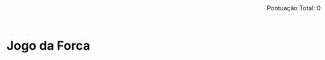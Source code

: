 <!DOCTYPE html>
<html lang="en">
<head>
  <meta charset="UTF-8">
  <meta name="viewport" content="width=device-width, initial-scale=1.0">
  <title>Jogo da Forca</title>
  <style>
    #word-container {
      display: flex;
      justify-content: center;
      margin-top: 20px;
      font-size: 24px;
    }

    #hint {
      margin-top: 20px;
    }

    #score {
      position: absolute;
      top: 10px;
      right: 10px;
    }

    #guesses-container {
      margin-top: 10px;
    }

    #keyboard {
      display: grid;
      grid-template-columns: repeat(8, 1fr);
      gap: 5px;
      margin-top: 20px;
    }

    button {
      padding: 10px;
      font-size: 16px;
      cursor: pointer;
    }
  </style>
</head>
<body>
  <h1>Jogo da Forca</h1>

  <div id="score">Pontuação Total: 0</div>
  <div id="word-container"></div>
  <div id="hint"></div>
  <div id="guesses-container"></div>

  <div id="keyboard"></div>

  <script>
    const answers = [
      { word: "john", hint: "Um nome comum para um homem." },
      { word: "emily", hint: "Um nome comum para uma mulher." },
      { word: "paris", hint: "Uma cidade conhecida como a Cidade Luz." },
      { word: "tokyo", hint: "A capital do Japão." }
    ];

    let currentAnswer = answers[Math.floor(Math.random() * answers.length)];
    let guessedWord = Array(currentAnswer.word.length).fill("_");
    let incorrectGuesses = [];
    let totalScore = 0;

    function displayWord() {
      document.getElementById("word-container").innerHTML = guessedWord.join(" ");
    }

    function displayHint() {
      document.getElementById("hint").innerHTML = `Dica: ${currentAnswer.hint}`;
    }

    function displayScore() {
      document.getElementById("score").innerHTML = `Pontuação Total: ${totalScore}`;
    }

    function displayIncorrectGuesses() {
      document.getElementById("guesses-container").innerHTML = `Tentativas Incorretas: ${incorrectGuesses.join(", ")}`;
    }

    function checkGuess(letter) {
      if (currentAnswer.word.includes(letter)) {
        for (let i = 0; i < currentAnswer.word.length; i++) {
          if (currentAnswer.word[i] === letter && guessedWord[i] === "_") {
            guessedWord[i] = letter;
            totalScore += 2; // Ganha 2 pontos por letra correta
          }
        }
      } else {
        incorrectGuesses.push(letter);
        totalScore -= 1; // Perde 1 ponto por letra incorreta
      }

      displayWord();
      displayHint();
      displayScore();
      displayIncorrectGuesses();

      if (!guessedWord.includes("_")) {
        alert(`Parabéns! Você ganhou com uma pontuação de ${totalScore} pontos!`);
        resetGame();
      } else if (incorrectGuesses.length === 6) {
        alert(`Você perdeu! A resposta era "${currentAnswer.word}". Sua pontuação nesta rodada foi ${totalScore} pontos.`);
        resetGame();
      }
    }

    function resetGame() {
      currentAnswer = answers[Math.floor(Math.random() * answers.length)];
      guessedWord = Array(currentAnswer.word.length).fill("_");
      incorrectGuesses = [];
      displayWord();
      displayHint();
      displayScore();
      displayIncorrectGuesses();
      renderKeyboard();
    }

    function renderKeyboard() {
      const keyboardContainer = document.getElementById("keyboard");
      keyboardContainer.innerHTML = "";

      for (let i = 65; i <= 90; i++) {
        const letter = String.fromCharCode(i).toLowerCase();
        const button = document.createElement("button");
        button.textContent = letter;
        button.addEventListener("click", function () {
          checkGuess(letter);
        });
        keyboardContainer.appendChild(button);
      }
    }

    displayWord();
    displayHint();
    displayScore();
    displayIncorrectGuesses();
    renderKeyboard();
  </script>
</body>
</html>
